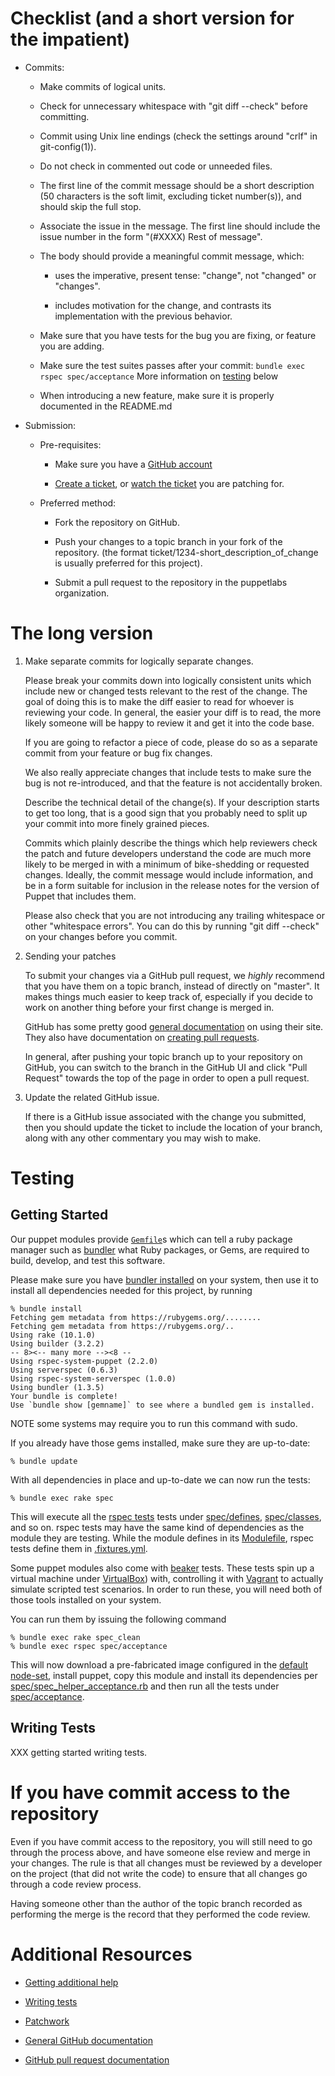 Checklist (and a short version for the impatient)
=================================================

  * Commits:

    - Make commits of logical units.

    - Check for unnecessary whitespace with "git diff --check" before
      committing.

    - Commit using Unix line endings (check the settings around "crlf" in
      git-config(1)).

    - Do not check in commented out code or unneeded files.

    - The first line of the commit message should be a short
      description (50 characters is the soft limit, excluding ticket
      number(s)), and should skip the full stop.

    - Associate the issue in the message. The first line should include
      the issue number in the form "(#XXXX) Rest of message".

    - The body should provide a meaningful commit message, which:

      - uses the imperative, present tense: "change", not "changed" or
        "changes".

      - includes motivation for the change, and contrasts its
        implementation with the previous behavior.

    - Make sure that you have tests for the bug you are fixing, or
      feature you are adding.

    - Make sure the test suites passes after your commit:
      `bundle exec rspec spec/acceptance` More information on [testing](#Testing) below

    - When introducing a new feature, make sure it is properly
      documented in the README.md

  * Submission:

    * Pre-requisites:

      - Make sure you have a [GitHub account](https://github.com/join)

      - [Create a ticket](https://tickets.puppetlabs.com/secure/CreateIssue!default.jspa), or [watch the ticket](https://tickets.puppetlabs.com/browse/) you are patching for.

    * Preferred method:

      - Fork the repository on GitHub.

      - Push your changes to a topic branch in your fork of the
        repository. (the format ticket/1234-short_description_of_change is
        usually preferred for this project).

      - Submit a pull request to the repository in the puppetlabs
        organization.

The long version
================

  1.  Make separate commits for logically separate changes.

      Please break your commits down into logically consistent units
      which include new or changed tests relevant to the rest of the
      change.  The goal of doing this is to make the diff easier to
      read for whoever is reviewing your code.  In general, the easier
      your diff is to read, the more likely someone will be happy to
      review it and get it into the code base.

      If you are going to refactor a piece of code, please do so as a
      separate commit from your feature or bug fix changes.

      We also really appreciate changes that include tests to make
      sure the bug is not re-introduced, and that the feature is not
      accidentally broken.

      Describe the technical detail of the change(s).  If your
      description starts to get too long, that is a good sign that you
      probably need to split up your commit into more finely grained
      pieces.

      Commits which plainly describe the things which help
      reviewers check the patch and future developers understand the
      code are much more likely to be merged in with a minimum of
      bike-shedding or requested changes.  Ideally, the commit message
      would include information, and be in a form suitable for
      inclusion in the release notes for the version of Puppet that
      includes them.

      Please also check that you are not introducing any trailing
      whitespace or other "whitespace errors".  You can do this by
      running "git diff --check" on your changes before you commit.

  2.  Sending your patches

      To submit your changes via a GitHub pull request, we _highly_
      recommend that you have them on a topic branch, instead of
      directly on "master".
      It makes things much easier to keep track of, especially if
      you decide to work on another thing before your first change
      is merged in.

      GitHub has some pretty good
      [general documentation](http://help.github.com/) on using
      their site.  They also have documentation on
      [creating pull requests](http://help.github.com/send-pull-requests/).

      In general, after pushing your topic branch up to your
      repository on GitHub, you can switch to the branch in the
      GitHub UI and click "Pull Request" towards the top of the page
      in order to open a pull request.


  3.  Update the related GitHub issue.

      If there is a GitHub issue associated with the change you
      submitted, then you should update the ticket to include the
      location of your branch, along with any other commentary you
      may wish to make.

Testing
=======

Getting Started
---------------

Our puppet modules provide [`Gemfile`](./Gemfile)s which can tell a ruby
package manager such as [bundler](http://bundler.io/) what Ruby packages,
or Gems, are required to build, develop, and test this software.

Please make sure you have [bundler installed](http://bundler.io/#getting-started)
on your system, then use it to install all dependencies needed for this project,
by running

```shell
% bundle install
Fetching gem metadata from https://rubygems.org/........
Fetching gem metadata from https://rubygems.org/..
Using rake (10.1.0)
Using builder (3.2.2)
-- 8><-- many more --><8 --
Using rspec-system-puppet (2.2.0)
Using serverspec (0.6.3)
Using rspec-system-serverspec (1.0.0)
Using bundler (1.3.5)
Your bundle is complete!
Use `bundle show [gemname]` to see where a bundled gem is installed.
```

NOTE some systems may require you to run this command with sudo.

If you already have those gems installed, make sure they are up-to-date:

```shell
% bundle update
```

With all dependencies in place and up-to-date we can now run the tests:

```shell
% bundle exec rake spec
```

This will execute all the [rspec tests](http://rspec-puppet.com/) tests
under [spec/defines](./spec/defines), [spec/classes](./spec/classes),
and so on. rspec tests may have the same kind of dependencies as the
module they are testing. While the module defines in its [Modulefile](./Modulefile),
rspec tests define them in [.fixtures.yml](./fixtures.yml).

Some puppet modules also come with [beaker](https://github.com/puppetlabs/beaker)
tests. These tests spin up a virtual machine under
[VirtualBox](https://www.virtualbox.org/)) with, controlling it with
[Vagrant](http://www.vagrantup.com/) to actually simulate scripted test
scenarios. In order to run these, you will need both of those tools
installed on your system.

You can run them by issuing the following command

```shell
% bundle exec rake spec_clean
% bundle exec rspec spec/acceptance
```

This will now download a pre-fabricated image configured in the [default node-set](./spec/acceptance/nodesets/default.yml),
install puppet, copy this module and install its dependencies per [spec/spec_helper_acceptance.rb](./spec/spec_helper_acceptance.rb)
and then run all the tests under [spec/acceptance](./spec/acceptance).

Writing Tests
-------------

XXX getting started writing tests.

If you have commit access to the repository
===========================================

Even if you have commit access to the repository, you will still need to
go through the process above, and have someone else review and merge
in your changes.  The rule is that all changes must be reviewed by a
developer on the project (that did not write the code) to ensure that
all changes go through a code review process.

Having someone other than the author of the topic branch recorded as
performing the merge is the record that they performed the code
review.


Additional Resources
====================

* [Getting additional help](http://puppetlabs.com/community/get-help)

* [Writing tests](http://projects.puppetlabs.com/projects/puppet/wiki/Development_Writing_Tests)

* [Patchwork](https://patchwork.puppetlabs.com)

* [General GitHub documentation](http://help.github.com/)

* [GitHub pull request documentation](http://help.github.com/send-pull-requests/)
